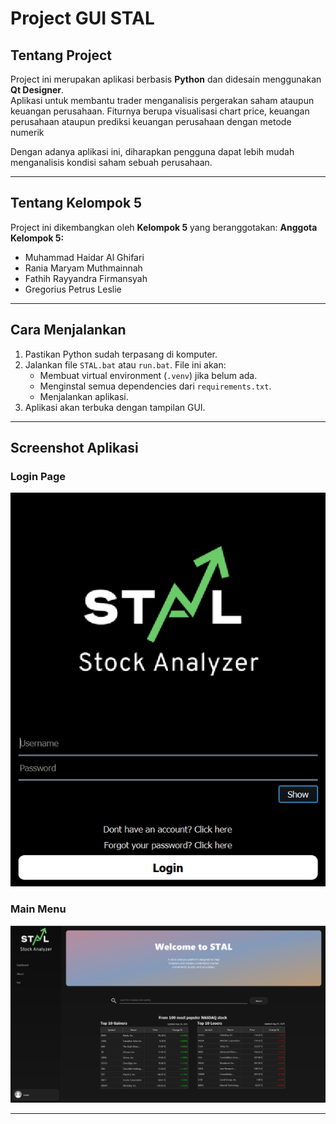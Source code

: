 # Project GUI STAL 

## Tentang Project  
Project ini merupakan aplikasi berbasis **Python** dan didesain menggunakan **Qt Designer**.  
Aplikasi untuk membantu trader menganalisis pergerakan saham ataupun keuangan perusahaan. Fiturnya berupa visualisasi chart price, keuangan perusahaan ataupun prediksi keuangan perusahaan dengan metode numerik

Dengan adanya aplikasi ini, diharapkan pengguna dapat lebih mudah menganalisis kondisi saham sebuah perusahaan.

---

## Tentang Kelompok 5  
Project ini dikembangkan oleh **Kelompok 5** yang beranggotakan:
**Anggota Kelompok 5:**  
- Muhammad Haidar Al Ghifari
- Rania Maryam Muthmainnah
- Fathih Rayyandra Firmansyah
- Gregorius Petrus Leslie
---
## Cara Menjalankan  
1. Pastikan Python sudah terpasang di komputer.  
2. Jalankan file `STAL.bat` atau `run.bat`. File ini akan:  
   - Membuat virtual environment (`.venv`) jika belum ada.  
   - Menginstal semua dependencies dari `requirements.txt`.  
   - Menjalankan aplikasi.  
3. Aplikasi akan terbuka dengan tampilan GUI.  

---
## Screenshot Aplikasi  

### Login Page  
![Login Page](assets/login.png)  

### Main Menu  
![Main Menu](assets/mainmenu.png)  

---
